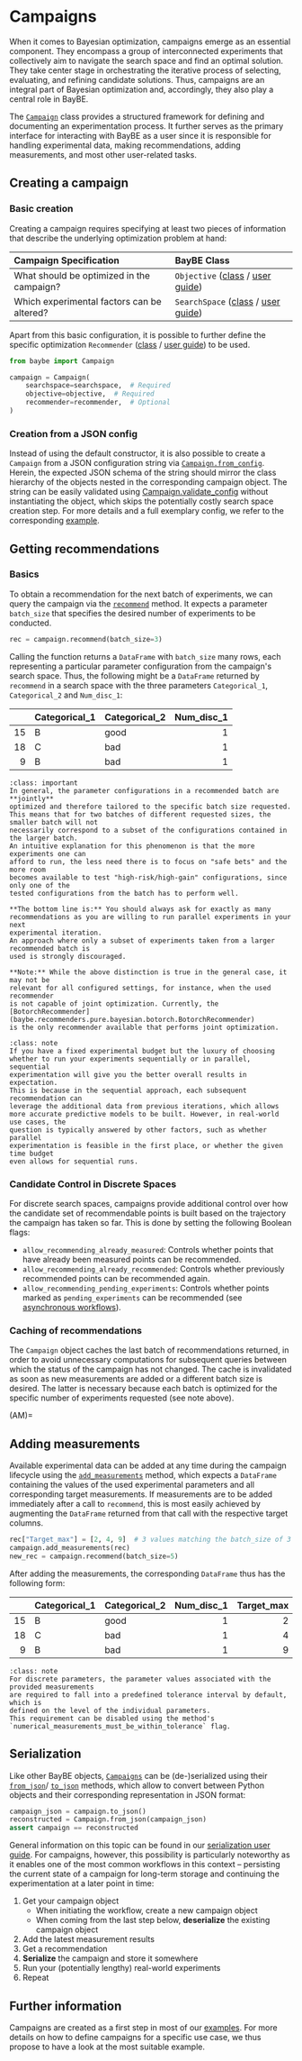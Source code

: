 # Campaigns

When it comes to Bayesian optimization, campaigns emerge as an essential component.
They encompass a group of interconnected experiments that collectively aim to navigate
the search space and find an optimal solution. They take center stage in orchestrating
the iterative process of selecting, evaluating, and refining candidate solutions.
Thus, campaigns are an integral part of Bayesian optimization and, accordingly,
they also play a central role in BayBE.

The [`Campaign`](baybe.campaign.Campaign) class provides a structured framework for 
defining and documenting an experimentation process.
It further serves as the primary interface for interacting with BayBE as a user
since it is responsible for handling experimental data, making recommendations, adding
measurements, and most other user-related tasks.

## Creating a campaign

### Basic creation

Creating a campaign requires specifying at least two pieces of information that
describe the underlying optimization problem at hand:

| Campaign Specification                     | BayBE Class                                                                               |
|:-------------------------------------------|:------------------------------------------------------------------------------------------|
| What should be optimized in the campaign?  | `Objective` ([class](baybe.objectives.base.Objective) / [user guide](./objectives))              |
| Which experimental factors can be altered? | `SearchSpace` ([class](baybe.searchspace.core.SearchSpace) / [user guide](./searchspace)) |

Apart from this basic configuration, it is possible to further define the specific
optimization 
`Recommender`&nbsp;([class](baybe.recommenders.pure.base.PureRecommender) 
/ [user guide](./recommenders)) to be used.

~~~python
from baybe import Campaign

campaign = Campaign(
    searchspace=searchspace,  # Required
    objective=objective,  # Required
    recommender=recommender,  # Optional
)
~~~

### Creation from a JSON config
Instead of using the default constructor, it is also possible to create a `Campaign` 
from a JSON configuration string via 
[`Campaign.from_config`](baybe.campaign.Campaign.from_config).
Herein, the expected JSON schema of the string should mirror the class
hierarchy of the objects nested in the corresponding campaign object.
The string can be easily validated using
[Campaign.validate_config](baybe.campaign.Campaign.validate_config) without
instantiating the object, which skips the potentially costly search space creation step.
For more details and a full exemplary config, we refer to the corresponding
[example](./../../examples/Serialization/create_from_config).

## Getting recommendations

### Basics

To obtain a recommendation for the next batch of experiments, we can query the 
campaign via the [`recommend`](baybe.campaign.Campaign.recommend) method.
It expects a parameter `batch_size` that specifies the desired number of 
experiments to be conducted.

~~~python
rec = campaign.recommend(batch_size=3)
~~~

Calling the function returns a `DataFrame` with `batch_size` many rows, each
representing a particular parameter configuration from the campaign's search space.
Thus, the following might be a `DataFrame` returned by `recommend` in a search space
with the three parameters `Categorical_1`, `Categorical_2` and `Num_disc_1`:

|    | Categorical_1   | Categorical_2   |   Num_disc_1 |
|---:|:----------------|:----------------|-------------:|
| 15 | B               | good            |            1 |
| 18 | C               | bad             |            1 |
|  9 | B               | bad             |            1 |

```{admonition} Batch optimization
:class: important
In general, the parameter configurations in a recommended batch are **jointly**
optimized and therefore tailored to the specific batch size requested. 
This means that for two batches of different requested sizes, the smaller batch will not 
necessarily correspond to a subset of the configurations contained in the larger batch. 
An intuitive explanation for this phenomenon is that the more experiments one can 
afford to run, the less need there is to focus on "safe bets" and the more room
becomes available to test "high-risk/high-gain" configurations, since only one of the
tested configurations from the batch has to perform well.

**The bottom line is:** You should always ask for exactly as many
recommendations as you are willing to run parallel experiments in your next 
experimental iteration.
An approach where only a subset of experiments taken from a larger recommended batch is
used is strongly discouraged.

**Note:** While the above distinction is true in the general case, it may not be 
relevant for all configured settings, for instance, when the used recommender 
is not capable of joint optimization. Currently, the 
[BotorchRecommender](baybe.recommenders.pure.bayesian.botorch.BotorchRecommender)
is the only recommender available that performs joint optimization.
```

```{admonition} Sequential vs. parallel experimentation
:class: note
If you have a fixed experimental budget but the luxury of choosing 
whether to run your experiments sequentially or in parallel, sequential 
experimentation will give you the better overall results in expectation.
This is because in the sequential approach, each subsequent recommendation can 
leverage the additional data from previous iterations, which allows 
more accurate predictive models to be built. However, in real-world use cases, the 
question is typically answered by other factors, such as whether parallel
experimentation is feasible in the first place, or whether the given time budget 
even allows for sequential runs.
```

### Candidate Control in Discrete Spaces
For discrete search spaces, campaigns provide additional control over how the candidate
set of recommendable points is built based on the trajectory the campaign has taken so
far. This is done by setting the following Boolean flags:
- `allow_recommending_already_measured`:  Controls whether points that have already been
  measured points can be recommended.
- `allow_recommending_already_recommended`: Controls whether previously recommended points can
  be recommended again.
- `allow_recommending_pending_experiments`: Controls whether points marked as
  `pending_experiments` can be recommended (see [asynchronous
  workflows](PENDING_EXPERIMENTS)).

### Caching of recommendations

The `Campaign` object caches the last batch of recommendations returned, in order to 
avoid unnecessary computations for subsequent queries between which the status
of the campaign has not changed. 
The cache is invalidated as soon as new measurements are added or a different
batch size is desired.
The latter is necessary because each batch is optimized for the specific number of 
experiments requested (see note above).

(AM)=
## Adding measurements

Available experimental data can be added at any time during the campaign lifecycle using
the [`add_measurements`](baybe.campaign.Campaign.add_measurements) method, 
which expects a `DataFrame` containing the values of the used experimental parameters
and all corresponding target measurements.
If measurements are to be added immediately after a call to `recommend`,
this is most easily achieved by augmenting the  `DataFrame` returned from that call 
with the respective target columns.

~~~python
rec["Target_max"] = [2, 4, 9]  # 3 values matching the batch_size of 3
campaign.add_measurements(rec)
new_rec = campaign.recommend(batch_size=5)
~~~

After adding the measurements, the corresponding `DataFrame` thus has the following 
form:

|    | Categorical_1   | Categorical_2   |   Num_disc_1 |   Target_max |
|---:|:----------------|:----------------|-------------:|-------------:|
| 15 | B               | good            |            1 |            2 |
| 18 | C               | bad             |            1 |            4 |
|  9 | B               | bad             |            1 |            9 |

```{admonition} Parameter tolerances
:class: note
For discrete parameters, the parameter values associated with the provided measurements
are required to fall into a predefined tolerance interval by default, which is
defined on the level of the individual parameters.
This requirement can be disabled using the method's
`numerical_measurements_must_be_within_tolerance` flag.
```


## Serialization

Like other BayBE objects, [`Campaigns`](baybe.campaign.Campaign) can be (de-)serialized 
using their [`from_json`](baybe.serialization.mixin.SerialMixin.from_json)/
[`to_json`](baybe.serialization.mixin.SerialMixin.to_json) methods, which 
allow to convert between Python objects and their corresponding representation in JSON 
format:
~~~python
campaign_json = campaign.to_json()
reconstructed = Campaign.from_json(campaign_json)
assert campaign == reconstructed
~~~

General information on this topic can be found in our 
[serialization user guide](/userguide/serialization).
For campaigns, however, this possibility is particularly noteworthy as it enables
one of the most common workflows in this context –
persisting the current state of a campaign for long-term storage and continuing the
experimentation at a later point in time:

1. Get your campaign object
    * When initiating the workflow, create a new campaign object
    * When coming from the last step below, **deserialize** the existing campaign object
2. Add the latest measurement results
3. Get a recommendation
4. **Serialize** the campaign and store it somewhere
5. Run your (potentially lengthy) real-world experiments
6. Repeat

## Further information

Campaigns are created as a first step in most of our 
[examples](./../../examples/examples).
For more details on how to define campaigns for a specific use case, we thus propose 
to have a look at the most suitable example.
